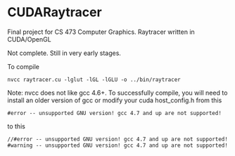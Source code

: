 CUDARaytracer
=============

Final project for CS 473 Computer Graphics. Raytracer written in CUDA/OpenGL

Not complete. Still in very early stages.

To compile

    nvcc raytracer.cu -lglut -lGL -lGLU -o ../bin/raytracer

Note: nvcc does not like gcc 4.6+. To successfully compile, you will need to install an older version of gcc or modify your cuda host_config.h from this

    #error -- unsupported GNU version! gcc 4.7 and up are not supported!

to this

    //#error -- unsupported GNU version! gcc 4.7 and up are not supported!
    #warning -- unsupported GNU version! gcc 4.7 and up are not supported!
